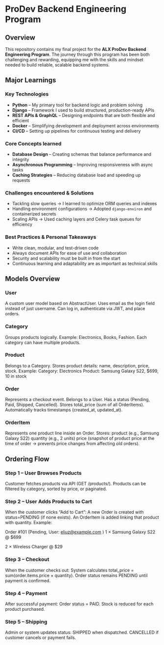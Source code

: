 # ProDev Backend Engineering Program

## Overview

This repository contains my final project for the **ALX ProDev Backend Engineering Program**. The journey through this program has been both challenging and rewarding, equipping me with the skills and mindset needed to build reliable, scalable backend systems.

## Major Learnings

### Key Technologies

* **Python** – My primary tool for backend logic and problem solving
* **Django** – Framework I used to build structured, production-ready APIs
* **REST APIs & GraphQL** – Designing endpoints that are both flexible and efficient
* **Docker** – Simplifying development and deployment across environments
* **CI/CD** – Setting up pipelines for continuous testing and delivery

### Core Concepts learned

* **Database Design** – Creating schemas that balance performance and integrity
* **Asynchronous Programming** – Improving responsiveness with async tasks
* **Caching Strategies** – Reducing database load and speeding up requests

### Challenges encountered & Solutions

* Tackling slow queries → I learned to optimize ORM queries and indexes
* Handling environment configurations → Adopted `django-environ` and containerized secrets
* Scaling APIs → Used caching layers and Celery task queues for efficiency

### Best Practices & Personal Takeaways

* Write clean, modular, and test-driven code
* Always document APIs for ease of use and collaboration
* Security and scalability must be built in from the start
* Continuous learning and adaptability are as important as technical skills

## Models Overview 
### User

A custom user model based on AbstractUser.
Uses email as the login field instead of just username.
Can log in, authenticate via JWT, and place orders.

### Category

Groups products logically.
Example: Electronics, Books, Fashion.
Each category can have multiple products.

### Product

Belongs to a Category.
Stores product details: name, description, price, stock.
Example:
Category: Electronics
Product: Samsung Galaxy S22, $699, 10 in stock

### Order

Represents a checkout event.
Belongs to a User.
Has a status (Pending, Paid, Shipped, Cancelled).
Stores total_price (sum of all OrderItems).
Automatically tracks timestamps (created_at, updated_at).

### OrderItem

Represents one product line inside an Order.
Stores:
product (e.g., Samsung Galaxy S22)
quantity (e.g., 2 units)
price (snapshot of product price at the time of order → prevents price changes from affecting old orders).

## Ordering Flow

### Step 1 – User Browses Products
Customer fetches products via API (GET /products/).
Products can be filtered by category, sorted by price, or paginated.

### Step 2 – User Adds Products to Cart

When the customer clicks “Add to Cart”:
A new Order is created with status=PENDING (if none exists).
An OrderItem is added linking that product with quantity.
Example:

Order #101 (Pending, User: eliuz@example.com
)
1 × Samsung Galaxy S22 @ $699

2 × Wireless Charger @ $29

### Step 3 – Checkout

When the customer checks out:
System calculates total_price = sum(order.items.price × quantity).
Order status remains PENDING until payment is confirmed.

### Step 4 – Payment

After successful payment:
Order status = PAID.
Stock is reduced for each product purchased.

### Step 5 – Shipping

Admin or system updates status:
SHIPPED when dispatched.
CANCELLED if customer cancels or payment fails.